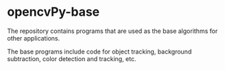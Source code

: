 # opencvPy-base
The repository contains programs that are used as the base algorithms for other applications.

The base programs include code for object tracking, background subtraction, color detection and tracking, etc.
